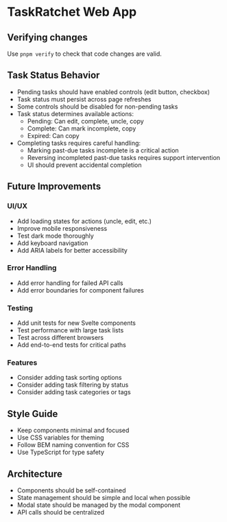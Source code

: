 # TaskRatchet Web App

## Verifying changes

Use `pnpm verify` to check that code changes are valid.

## Task Status Behavior

- Pending tasks should have enabled controls (edit button, checkbox)
- Task status must persist across page refreshes
- Some controls should be disabled for non-pending tasks
- Task status determines available actions:
  - Pending: Can edit, complete, uncle, copy
  - Complete: Can mark incomplete, copy
  - Expired: Can copy
- Completing tasks requires careful handling:
  - Marking past-due tasks incomplete is a critical action
  - Reversing incompleted past-due tasks requires support intervention
  - UI should prevent accidental completion

## Future Improvements

### UI/UX

- Add loading states for actions (uncle, edit, etc.)
- Improve mobile responsiveness
- Test dark mode thoroughly
- Add keyboard navigation
- Add ARIA labels for better accessibility

### Error Handling

- Add error handling for failed API calls
- Add error boundaries for component failures

### Testing

- Add unit tests for new Svelte components
- Test performance with large task lists
- Test across different browsers
- Add end-to-end tests for critical paths

### Features

- Consider adding task sorting options
- Consider adding task filtering by status
- Consider adding task categories or tags

## Style Guide

- Keep components minimal and focused
- Use CSS variables for theming
- Follow BEM naming convention for CSS
- Use TypeScript for type safety

## Architecture

- Components should be self-contained
- State management should be simple and local when possible
- Modal state should be managed by the modal component
- API calls should be centralized
